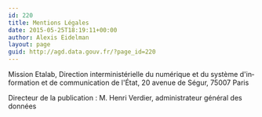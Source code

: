 ```yaml
---
id: 220
title: Mentions Légales
date: 2015-05-25T18:19:11+00:00
author: Alexis Eidelman
layout: page
guid: http://agd.data.gouv.fr/?page_id=220
---
```


<div id="mw-content-text" class="mw-content-ltr" dir="ltr" lang="fr">
  <p>
    Mission Etalab, Direction interministérielle du numérique et du système d'information et de communication de l'État, 20 avenue de Ségur, 75007 Paris
  </p>
  
  <p>
    Directeur de la publication : M. Henri Verdier, administrateur général des données
  </p>
</div>

